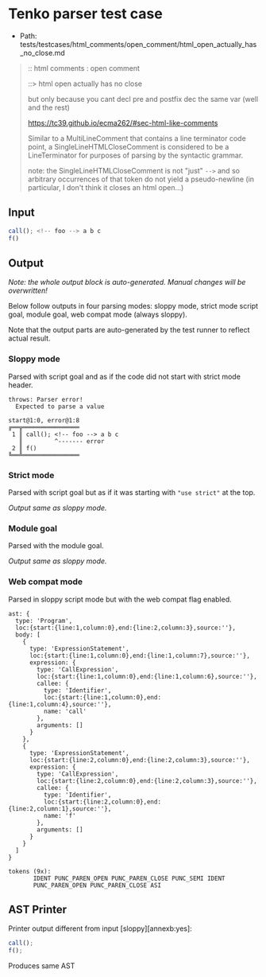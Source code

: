 # Tenko parser test case

- Path: tests/testcases/html_comments/open_comment/html_open_actually_has_no_close.md

> :: html comments : open comment
>
> ::> html open actually has no close
>
> but only because you cant decl pre and postfix dec the same var (well and the rest)
>
> https://tc39.github.io/ecma262/#sec-html-like-comments
>
> Similar to a MultiLineComment that contains a line terminator code point, a SingleLineHTMLCloseComment is considered to be a LineTerminator for purposes of parsing by the syntactic grammar.
>
> note: the SingleLineHTMLCloseComment is not "just" `-->` and so arbitrary occurrences of that token do not yield a pseudo-newline (in particular, I don't think it closes an html open...)

## Input

`````js
call(); <!-- foo --> a b c
f()
`````

## Output

_Note: the whole output block is auto-generated. Manual changes will be overwritten!_

Below follow outputs in four parsing modes: sloppy mode, strict mode script goal, module goal, web compat mode (always sloppy).

Note that the output parts are auto-generated by the test runner to reflect actual result.

### Sloppy mode

Parsed with script goal and as if the code did not start with strict mode header.

`````
throws: Parser error!
  Expected to parse a value

start@1:0, error@1:8
╔══╦════════════════
 1 ║ call(); <!-- foo --> a b c
   ║         ^------- error
 2 ║ f()
╚══╩════════════════

`````

### Strict mode

Parsed with script goal but as if it was starting with `"use strict"` at the top.

_Output same as sloppy mode._

### Module goal

Parsed with the module goal.

_Output same as sloppy mode._

### Web compat mode

Parsed in sloppy script mode but with the web compat flag enabled.

`````
ast: {
  type: 'Program',
  loc:{start:{line:1,column:0},end:{line:2,column:3},source:''},
  body: [
    {
      type: 'ExpressionStatement',
      loc:{start:{line:1,column:0},end:{line:1,column:7},source:''},
      expression: {
        type: 'CallExpression',
        loc:{start:{line:1,column:0},end:{line:1,column:6},source:''},
        callee: {
          type: 'Identifier',
          loc:{start:{line:1,column:0},end:{line:1,column:4},source:''},
          name: 'call'
        },
        arguments: []
      }
    },
    {
      type: 'ExpressionStatement',
      loc:{start:{line:2,column:0},end:{line:2,column:3},source:''},
      expression: {
        type: 'CallExpression',
        loc:{start:{line:2,column:0},end:{line:2,column:3},source:''},
        callee: {
          type: 'Identifier',
          loc:{start:{line:2,column:0},end:{line:2,column:1},source:''},
          name: 'f'
        },
        arguments: []
      }
    }
  ]
}

tokens (9x):
       IDENT PUNC_PAREN_OPEN PUNC_PAREN_CLOSE PUNC_SEMI IDENT
       PUNC_PAREN_OPEN PUNC_PAREN_CLOSE ASI
`````


## AST Printer

Printer output different from input [sloppy][annexb:yes]:

````js
call();
f();
````

Produces same AST
